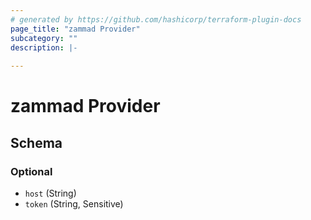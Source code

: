 ```yaml
---
# generated by https://github.com/hashicorp/terraform-plugin-docs
page_title: "zammad Provider"
subcategory: ""
description: |-
  
---
```


# zammad Provider





<!-- schema generated by tfplugindocs -->
## Schema

### Optional

- `host` (String)
- `token` (String, Sensitive)
